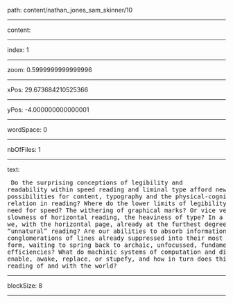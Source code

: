 path: content/nathan_jones_sam_skinner/10

----

content: 

----

index: 1

----

zoom: 0.5999999999999996

----

xPos: 29.673684210525366

----

yPos: -4.000000000000001

----

wordSpace: 0

----

nbOfFiles: 1

----

text: <pre>
Do
the
surprising
conceptions
of
legibility
and
readability
within
speed
reading
and
liminal
type
afford
new
possibilities
for
content,
typography
and
the
physical-cognitive
relation
in
reading?
Where
do
the
lower
limits
of
legibility
lie,
the
need
for
speed?
The
withering
of
graphical
marks?
Or
vice
versa,
the
slowness
of
horizontal
reading,
the
heaviness
of
type?
In
a
sense
are
we,
with
the
horizontal
page,
already
at
the
furthest
degree
of
“unnatural”
reading?
Are
our
abilities
to
absorb
information
from
conglomerations
of
lines
already
suppressed
into
their
most
contorted
form,
waiting
to
spring
back
to
archaic,
unfocussed,
fundamental
efficiencies?
What
do
machinic
systems
of
computation
and
display
enable,
awake,
replace,
or
stupefy,
and
how
in
turn
does
this
affect
our
reading
of
and
with
the
world?
</pre>


----

blockSize: 8

----

